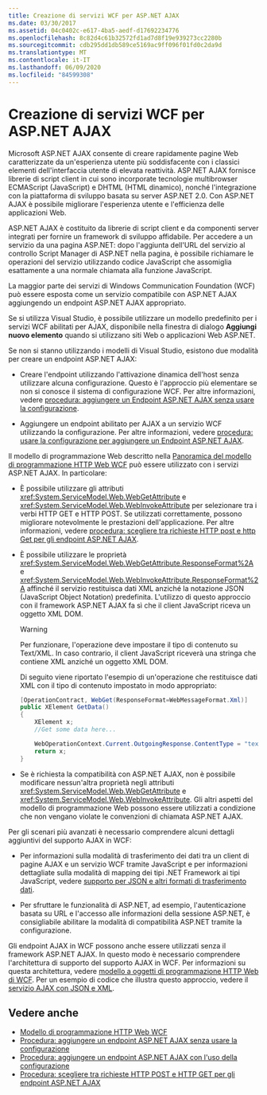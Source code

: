 ```yaml
---
title: Creazione di servizi WCF per ASP.NET AJAX
ms.date: 03/30/2017
ms.assetid: 04c0402c-e617-4ba5-aedf-d17692234776
ms.openlocfilehash: 8c82d4c61b32572fd1ad7d8f19e939273cc2280b
ms.sourcegitcommit: cdb295dd1db589ce5169ac9ff096f01fd0c2da9d
ms.translationtype: MT
ms.contentlocale: it-IT
ms.lasthandoff: 06/09/2020
ms.locfileid: "84599308"
---
```

# <a name="creating-wcf-services-for-aspnet-ajax"></a>Creazione di servizi WCF per ASP.NET AJAX

Microsoft ASP.NET AJAX consente di creare rapidamente pagine Web caratterizzate da un'esperienza utente più soddisfacente con i classici elementi dell'interfaccia utente di elevata reattività. ASP.NET AJAX fornisce librerie di script client in cui sono incorporate tecnologie multibrowser ECMAScript (JavaScript) e DHTML (HTML dinamico), nonché l'integrazione con la piattaforma di sviluppo basata su server ASP.NET 2.0. Con ASP.NET AJAX è possibile migliorare l'esperienza utente e l'efficienza delle applicazioni Web.

ASP.NET AJAX è costituito da librerie di script client e da componenti server integrati per fornire un framework di sviluppo affidabile. Per accedere a un servizio da una pagina ASP.NET: dopo l'aggiunta dell'URL del servizio al controllo Script Manager di ASP.NET nella pagina, è possibile richiamare le operazioni del servizio utilizzando codice JavaScript che assomiglia esattamente a una normale chiamata alla funzione JavaScript.

La maggior parte dei servizi di Windows Communication Foundation (WCF) può essere esposta come un servizio compatibile con ASP.NET AJAX aggiungendo un endpoint ASP.NET AJAX appropriato.

Se si utilizza Visual Studio, è possibile utilizzare un modello predefinito per i servizi WCF abilitati per AJAX, disponibile nella finestra di dialogo **Aggiungi nuovo elemento** quando si utilizzano siti Web o applicazioni Web ASP.NET.

Se non si stanno utilizzando i modelli di Visual Studio, esistono due modalità per creare un endpoint ASP.NET AJAX:

- Creare l'endpoint utilizzando l'attivazione dinamica dell'host senza utilizzare alcuna configurazione. Questo è l'approccio più elementare se non si conosce il sistema di configurazione WCF. Per altre informazioni, vedere [procedura: aggiungere un Endpoint ASP.NET AJAX senza usare la configurazione](how-to-add-an-aspnet-ajax-endpoint-without-using-configuration.md).

- Aggiungere un endpoint abilitato per AJAX a un servizio WCF utilizzando la configurazione. Per altre informazioni, vedere [procedura: usare la configurazione per aggiungere un Endpoint ASP.NET AJAX](how-to-use-configuration-to-add-an-aspnet-ajax-endpoint.md).

Il modello di programmazione Web descritto nella [Panoramica del modello di programmazione HTTP Web WCF](wcf-web-http-programming-model-overview.md) può essere utilizzato con i servizi ASP.NET AJAX. In particolare:

- È possibile utilizzare gli attributi <xref:System.ServiceModel.Web.WebGetAttribute> e <xref:System.ServiceModel.Web.WebInvokeAttribute> per selezionare tra i verbi HTTP GET e HTTP POST. Se utilizzati correttamente, possono migliorare notevolmente le prestazioni dell'applicazione. Per altre informazioni, vedere [procedura: scegliere tra richieste HTTP post e http Get per gli endpoint ASP.NET AJAX](http-post-and-http-get-requests-for-aspnet-ajax-endpoints.md).

- È possibile utilizzare le proprietà <xref:System.ServiceModel.Web.WebGetAttribute.ResponseFormat%2A> e <xref:System.ServiceModel.Web.WebInvokeAttribute.ResponseFormat%2A> affinché il servizio restituisca dati XML anziché la notazione JSON (JavaScript Object Notation) predefinita. L'utilizzo di questo approccio con il framework ASP.NET AJAX fa sì che il client JavaScript riceva un oggetto XML DOM.

  > [!WARNING]
  > Per funzionare, l'operazione deve impostare il tipo di contenuto su Text/XML. In caso contrario, il client JavaScript riceverà una stringa che contiene XML anziché un oggetto XML DOM.

    Di seguito viene riportato l'esempio di un'operazione che restituisce dati XML con il tipo di contenuto impostato in modo appropriato:

  ```csharp
  [OperationContract, WebGet(ResponseFormat=WebMessageFormat.Xml)]
  public XElement GetData()
  {
      XElement x;
      //Get some data here...

      WebOperationContext.Current.OutgoingResponse.ContentType = "text/xml";
      return x;
  }
  ```

- Se è richiesta la compatibilità con ASP.NET AJAX, non è possibile modificare nessun'altra proprietà negli attributi <xref:System.ServiceModel.Web.WebGetAttribute> e <xref:System.ServiceModel.Web.WebInvokeAttribute>. Gli altri aspetti del modello di programmazione Web possono essere utilizzati a condizione che non vengano violate le convenzioni di chiamata ASP.NET AJAX.

 Per gli scenari più avanzati è necessario comprendere alcuni dettagli aggiuntivi del supporto AJAX in WCF:

- Per informazioni sulla modalità di trasferimento dei dati tra un client di pagine AJAX e un servizio WCF tramite JavaScript e per informazioni dettagliate sulla modalità di mapping dei tipi .NET Framework ai tipi JavaScript, vedere [supporto per JSON e altri formati di trasferimento dati](support-for-json-and-other-data-transfer-formats.md).

- Per sfruttare le funzionalità di ASP.NET, ad esempio, l'autenticazione basata su URL e l'accesso alle informazioni della sessione ASP.NET, è consigliabile abilitare la modalità di compatibilità ASP.NET tramite la configurazione.

Gli endpoint AJAX in WCF possono anche essere utilizzati senza il framework ASP.NET AJAX. In questo modo è necessario comprendere l'architettura di supporto del supporto AJAX in WCF. Per informazioni su questa architettura, vedere [modello a oggetti di programmazione HTTP Web di WCF](wcf-web-http-programming-object-model.md). Per un esempio di codice che illustra questo approccio, vedere il [servizio AJAX con JSON e XML](../samples/ajax-service-with-json-and-xml-sample.md).

## <a name="see-also"></a>Vedere anche

- [Modello di programmazione HTTP Web WCF](wcf-web-http-programming-model.md)
- [Procedura: aggiungere un endpoint ASP.NET AJAX senza usare la configurazione](how-to-add-an-aspnet-ajax-endpoint-without-using-configuration.md)
- [Procedura: aggiungere un endpoint ASP.NET AJAX con l'uso della configurazione](how-to-use-configuration-to-add-an-aspnet-ajax-endpoint.md)
- [Procedura: scegliere tra richieste HTTP POST e HTTP GET per gli endpoint ASP.NET AJAX](http-post-and-http-get-requests-for-aspnet-ajax-endpoints.md)
